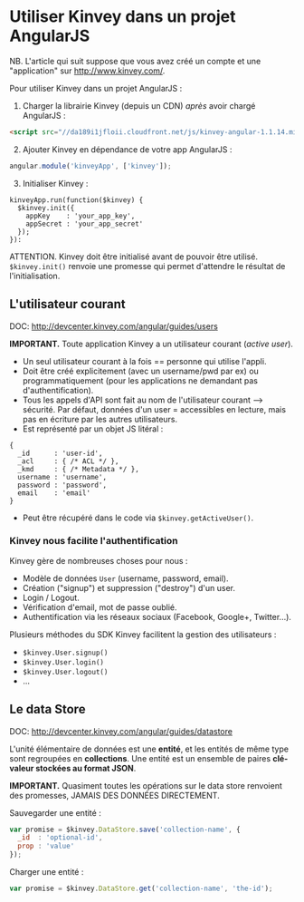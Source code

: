 Utiliser Kinvey dans un projet AngularJS
========================================

NB. L'article qui suit suppose que vous avez créé un compte et une "application" sur http://www.kinvey.com/.

Pour utiliser Kinvey dans un projet AngularJS :

1) Charger la librairie Kinvey (depuis un CDN) *après* avoir chargé AngularJS :

```html
<script src="//da189i1jfloii.cloudfront.net/js/kinvey-angular-1.1.14.min.js"></script>
```

2) Ajouter Kinvey en dépendance de votre app AngularJS :

```js
angular.module('kinveyApp', ['kinvey']);
```

3) Initialiser Kinvey :

```
kinveyApp.run(function($kinvey) {
  $kinvey.init({
    appKey    : 'your_app_key',
    appSecret : 'your_app_secret'
  });
}):
```

ATTENTION. Kinvey doit être initialisé avant de pouvoir être utilisé. `$kinvey.init()` renvoie une promesse qui permet d'attendre le résultat de l'initialisation.


L'utilisateur courant
---------------------

DOC: http://devcenter.kinvey.com/angular/guides/users

**IMPORTANT.** Toute application Kinvey a un utilisateur courant (*active user*).

- Un seul utilisateur courant à la fois == personne qui utilise l'appli.
- Doit être créé explicitement (avec un username/pwd par ex) ou programmatiquement (pour les applications ne demandant pas d'authentification).
- Tous les appels d'API sont fait au nom de l'utilisateur courant --> sécurité. Par défaut, données d'un user = accessibles en lecture, mais pas en écriture par les autres utilisateurs.
- Est représenté par un objet JS litéral :
```
{
  _id      : 'user-id',
  _acl     : { /* ACL */ },
  _kmd     : { /* Metadata */ },
  username : 'username',
  password : 'password',
  email    : 'email'
}
```
- Peut être récupéré dans le code via `$kinvey.getActiveUser()`.


### Kinvey nous facilite l'authentification

Kinvey gère de nombreuses choses pour nous :
- Modèle de données `User` (username, password, email).
- Création ("signup") et suppression ("destroy") d'un user.
- Login / Logout.
- Vérification d'email, mot de passe oublié.
- Authentification via les réseaux sociaux (Facebook, Google+, Twitter...).

Plusieurs méthodes du SDK Kinvey facilitent la gestion des utilisateurs :
- `$kinvey.User.signup()`
- `$kinvey.User.login()`
- `$kinvey.User.logout()`
- ...


Le data Store
-------------

DOC: http://devcenter.kinvey.com/angular/guides/datastore

L'unité élémentaire de données est une **entité**, et les entités de même type sont regroupées en **collections**. Une entité est un ensemble de paires **clé-valeur stockées au format JSON**.

**IMPORTANT.** Quasiment toutes les opérations sur le data store renvoient des promesses, JAMAIS DES DONNÉES DIRECTEMENT.

Sauvegarder une entité :

```js
var promise = $kinvey.DataStore.save('collection-name', {
  _id  : 'optional-id',
  prop : 'value'
});
```

Charger une entité :

```js
var promise = $kinvey.DataStore.get('collection-name', 'the-id');
```
